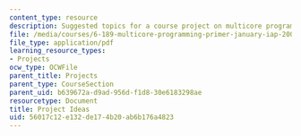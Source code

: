 ```yaml
---
content_type: resource
description: Suggested topics for a course project on multicore programming.
file: /media/courses/6-189-multicore-programming-primer-january-iap-2007/56017c12e132de174b20ab6b176a4823_project_ideas.pdf
file_type: application/pdf
learning_resource_types:
- Projects
ocw_type: OCWFile
parent_title: Projects
parent_type: CourseSection
parent_uid: b639672a-d9ad-956d-f1d8-30e6183298ae
resourcetype: Document
title: Project Ideas
uid: 56017c12-e132-de17-4b20-ab6b176a4823
---
```

